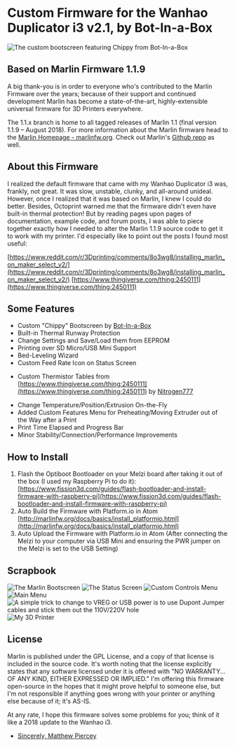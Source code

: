# Custom Firmware for the Wanhao Duplicator i3 v2.1, by Bot-In-a-Box

![The custom bootscreen featuring Chippy from Bot-In-a-Box](https://botinabox.ca/wp-content/uploads/2018/12/chippy_bootscreen.jpg  "The custom bootscreen featuring Chippy from Bot-In-a-Box")

## Based on Marlin Firmware 1.1.9

A big thank-you is in order to everyone who's contributed to the Marlin Firmware over the years; because of their support and continued development Marlin has become a state-of-the-art, highly-extensible universal firmware for 3D Printers everywhere. 

The 1.1.x branch is home to all tagged releases of Marlin 1.1 (final version 1.1.9 – August 2018).
For more information about the Marlin firmware head to the [Marlin Homepage - marlinfw.org](http://marlinfw.org/).
Check out Marlin's [Github repo](https://github.com/MarlinFirmware/Marlin/issues) as well.

## About this Firmware

I realized the default firmware that came with my Wanhao Duplicator i3 was, frankly, not great. It was slow, unstable, clunky, and all-around unideal. However, once I realized that it was based on Marlin, I knew I could do better. Besides, Octoprint warned me that the firmware didn't even have built-in thermal protection! But by reading pages upon pages of documentation, example code, and forum posts, I was able to piece together exactly how I needed to alter the Marlin 1.1.9 source code to get it to work with my printer. I'd especially like to point out the posts I found most useful:

[https://www.reddit.com/r/3Dprinting/comments/8o3wg8/installing_marlin_on_maker_select_v2/](https://www.reddit.com/r/3Dprinting/comments/8o3wg8/installing_marlin_on_maker_select_v2/)
[https://www.thingiverse.com/thing:2450111](https://www.thingiverse.com/thing:2450111)


## Some Features

+ Custom "Chippy" Bootscreen by [Bot-In-a-Box](https://botinabox.ca)
+ Built-in Thermal Runway Protection
+ Change Settings and Save/Load them from EEPROM
+ Printing over SD Micro/USB Mini Support
+ Bed-Leveling Wizard
+ Custom Feed Rate Icon on Status Screen
* Custom Thermistor Tables from [https://www.thingiverse.com/thing:2450111](https://www.thingiverse.com/thing:2450111) by [Nitrogen777](https://www.thingiverse.com/Nitrogen777/about)
+ Change Temperature/Position/Extrusion On-the-Fly
+ Added Custom Features Menu for Preheating/Moving Extruder out of the Way after a Print
+ Print Time Elapsed and Progress Bar 
+ Minor Stability/Connection/Performance Improvements
	
## How to Install

1. Flash the Optiboot Bootloader on your Melzi board after taking it out of the box (I used my Raspberry Pi to do it): [https://www.fission3d.com/guides/flash-bootloader-and-install-firmware-with-raspberry-pi](https://www.fission3d.com/guides/flash-bootloader-and-install-firmware-with-raspberry-pi)
2. Auto Build the Firmware with Platform.io in Atom [http://marlinfw.org/docs/basics/install_platformio.html](http://marlinfw.org/docs/basics/install_platformio.html)
3. Auto Upload the Firmware with Platform.io in Atom (After connecting the Melzi to your computer via USB Mini and ensuring the PWR jumper on the Melzi is set to the USB Setting)

## Scrapbook

![The Marlin Bootscreen](https://botinabox.ca/wp-content/uploads/2018/12/marlin_bootscreen.jpg "The Marlin Bootscreen")
![The Status Screen](https://botinabox.ca/wp-content/uploads/2018/12/status_screen.jpg "The Status Screen")
![Custom Controls Menu](https://botinabox.ca/wp-content/uploads/2018/12/custom_controlls.jpg "Custom Controls Menu")
![Main Menu](https://botinabox.ca/wp-content/uploads/2018/12/main_menu.jpg "Main Menu")
![A simple trick to change to VREG or USB power is to use Dupont Jumper cables and stick them out the 110V/220V hole](https://botinabox.ca/wp-content/uploads/2018/12/simple_trick.jpg "A simple trick to change to VREG or USB power")
![My 3D Printer](https://botinabox.ca/wp-content/uploads/2018/12/bbwanhao.jpg "My 3D Printer")



## License

Marlin is published under the GPL License, and a copy of that license is included in the source code. It's worth noting that the license explicitly states that any software licensed under it is offered with "NO WARRANTY... OF ANY KIND, EITHER EXPRESSED OR IMPLIED." I'm offering this firmware open-source in the hopes that it might prove helpful to someone else, but I'm not responsible if anything goes wrong with your printer or anything else because of it; it's AS-IS.

At any rate, I hope this firmware solves some problems for you; think of it like a 2018 update to the Wanhao i3.

- [Sincerely, Matthew Piercey](https://matthewpiercey.ml)